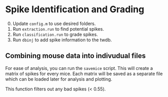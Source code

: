 # Spike Identification and Grading

0. Update `config.m` to use desired folders.
1. Run `extraction.run` to find potential spikes.
2. Run `classification.run` to grade spikes.
3. Run `dbinj` to add spike information to the twdb.


## Combining mouse data into indivudual files

For ease of analysis, you can run the `savemice` script. This will create a 
matrix of spikes for every mice. Each matrix will be saved as a separate file
which can be loaded later for analysis and plotting.

This function filters out any bad spikes (< 0.55).